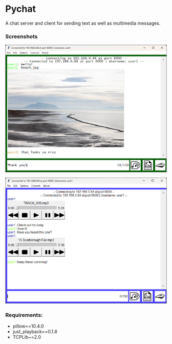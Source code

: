 # Pychat

A chat server and client for sending text as well as multimedia messages.

### Screenshots
![img.png](img.png)

![img_1.png](img_1.png)

### Requirements:

- pillow==10.4.0
- just_playback==0.1.8
- TCPLib~=2.0
